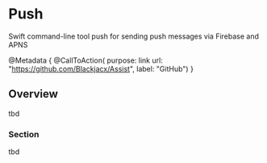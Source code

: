 # Push

Swift command-line tool push for sending push messages via Firebase and APNS

@Metadata {
    @CallToAction(
                  purpose: link
                  url: "https://github.com/Blackjacx/Assist",
                  label: "GitHub")
}

## Overview

tbd

### Section

tbd
